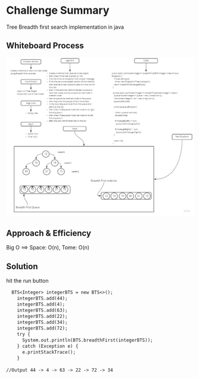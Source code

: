 # Challenge Summary
<!-- Description of the challenge -->

Tree Breadth first search implementation in java

## Whiteboard Process
<!-- Embedded whiteboard image -->
![Breadth-first](tree-breadth-first.jpg)
## Approach & Efficiency
<!-- What approach did you take? Why? What is the Big O space/time for this approach? -->
Big O ==> Space: O(n), Tome: O(n)

## Solution
<!-- Show how to run your code, and examples of it in action -->

hit the run button

```
  BTS<Integer> integerBTS = new BTS<>();
    integerBTS.add(44);
    integerBTS.add(4);
    integerBTS.add(63);
    integerBTS.add(22);
    integerBTS.add(34);
    integerBTS.add(72);
    try {
      System.out.println(BTS.breadthFirst(integerBTS));
    } catch (Exception e) {
      e.printStackTrace();
    }

//Output 44 -> 4 -> 63 -> 22 -> 72 -> 34

```
